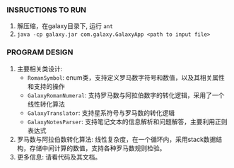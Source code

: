 ### INSRUCTIONS TO RUN

1. 解压缩，在galaxy目录下, 运行 `ant`
2. `java -cp galaxy.jar com.galaxy.GalaxyApp <path to input file>`


### PROGRAM DESIGN

1. 主要相关类设计:
	* `RomanSymbol`: enum类，支持定义罗马数字符号和数值，以及其相关属性和支持的操作
	* `GalaxyRomanNumeral`: 支持罗马数与阿拉伯数字的转化逻辑，采用了一个线性转化算法
	* `GalaxyTranslator`: 支持星系符号与罗马数的转化逻辑
	* `GalaxyNotesParser`: 支持笔记文本的信息解析和问题解答，主要利用正则表达式
2. 罗马数与阿拉伯数转化算法:
    线性复杂度，在一个循环内，采用stack数据结构，存储中间计算的数值，支持各种罗马数规则检验。
3. 更多信息:
	请看代码及其文档。
